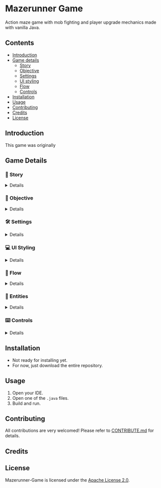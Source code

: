 # Mazerunner Game
Action maze game with mob fighting and player upgrade mechanics made with vanilla Java.

## Contents
- [Introduction](#Introduction)
- [Game details](#Game-Details)
  - [Story](#Story)
  - [Objective](#Objective)
  - [Settings](#Settings)
  - [UI styling](#UI-Styling)
  - [Flow](#Flow)
  - [Controls](#Controls)
- [Installation](#Installation)
- [Usage](#Usage)
- [Contributing](#Contributing)
- [Credits](#Credits)
- [License](#License)

## Introduction
This game was originally 

## Game Details
### :runner: Story
<details>
<summary>Details</summary>
  
Johnny, a renowned Maze Runner, is experienced in hunting for valuables. However, on his previous expedition, he was attacked by the scary Some Tribe in Some Island. When he woke up, he found himself in the middle of a dark scary night. He has no idea where he is. Judging from his intuition, Johnny believes that he is being trapped in the famous GG Maze of Some Island. He needs to escape Some Island as soon as possible but needs to collect all his lost valueables in GG Maze. As the player, you are Johnny.

</details>

### :dart: Objective
<details>
<summary>Details</summary>
  
- Collect all lost items.
- Navigate to the exit after collecting all lost items.
- Survive.

</details>

### :hammer_and_wrench: Settings
<details>
<summary>Details</summary>
  
- A maze of size 20 x 20.
- The maze will always have an exit <kbd>E</kbd> for Johnny to escape.
- Other than what is visible by Johnny, the maze is be blacked out with <kbd>#</kbd>. (Johnny cannot see through walls)
- Johnny is able to move up, down, left and right in the maze depending on whether there are any obstacles or not.
- The lost items/valuables are randomly scattered around the maze, represented by <kbd>@</kbd>.
- If Johnny leaves the maze without all the lost items, Johnny is considered a disgrace to the Maze Runner’s community.

</details>

### :computer: UI Styling
<details>
<summary>Details</summary>
  
- Simple. 
- Vintage.
- Console game look-alike.
- Every game component only uses keyboard characters. 
Features such as upgrades for Johnny, Zombies and Zombie shooting using Bullets are added as part of an action game.The right side of the window should display Johnny’s stats, game explanations and instructions as well as an option to trigger game sound. 

</details>

### :repeat: Flow
<details>
<summary>Details</summary>

</details>

### :ghost: Entities
<details>
<summary>Details</summary> 
- <kbd>J</kbd> Johnny
- <kbd>Z</kbd> Zombie
- <kbd>*</kbd> Bullet
- <kbd>#</kbd> Fog
- <kbd> </kbd> Path
- <kbd>E</kbd> Exit
- <kbd>|</kbd> Vertical Wall
- <kbd>---</kbd> Horizontal Wall
- <kbd>@</kbd> +1 Lost Item
- <kbd>$</kbd> +5 Gold
- <kbd>+</kbd> +5 HP
  
</details>

### :keyboard: Controls
<details>
<summary>Details</summary> 

</details>

## Installation
- Not ready for installing yet.
- For now, just download the entire repository.

## Usage
1. Open your IDE.
2. Open one of the `.java` files.
3. Build and run. 

## Contributing
All contributions are very welcomed! Please refer to [CONTRIBUTE.md](./CONTRIBUTE.md) for details.

## Credits

## License
Mazerunner-Game is licensed under the [Apache License 2.0](./LICENSE).
